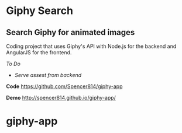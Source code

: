 Giphy Search
============

Search Giphy for animated images
--------------------------------

Coding project that uses Giphy's API with Node.js for the backend and AngularJS for the frontend.

*To Do*
- *Serve assest from backend*

**Code**
https://github.com/Spencer814/giphy-app
    
**Demo**
http://spencer814.github.io/giphy-app/

# giphy-app
